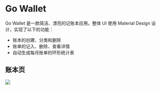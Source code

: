# Go Wallet
Go Wallet 是一款简洁、漂亮的记账本应用。整体 UI 使用 Material Design 设计，实现了以下的功能：
- 账本的创建、分类和删除
- 账单的记入、删除、查看详情
- 自动生成每月账单的环形统计表

## 账本页
![](https://github.com/JasonWu1111/Go-Wallet/blob/master/Screenshot/%E9%92%B1%E5%8C%85%E9%A1%B5.jpg)